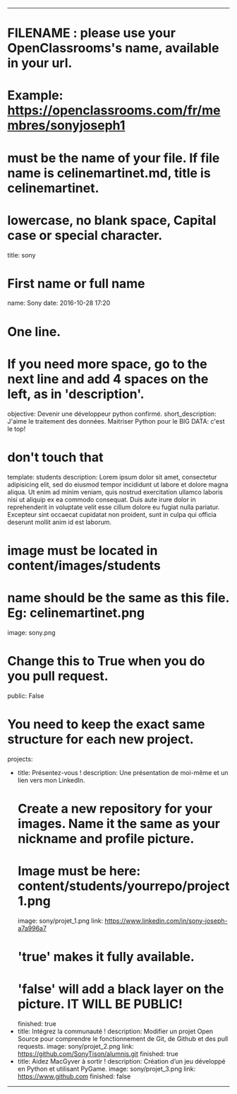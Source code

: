 ﻿---

# FILENAME : please use your OpenClassrooms's name, available in your url.
# Example: https://openclassrooms.com/fr/membres/sonyjoseph1
# must be the name of your file. If file name is celinemartinet.md, title is celinemartinet.
# lowercase, no blank space, Capital case or special character.
title: sony

# First name or full name
name: Sony
date: 2016-10-28 17:20

# One line.
# If you need more space, go to the next line and add 4 spaces on the left, as in 'description'.
objective: Devenir une développeur python confirmé.
short_description: J'aime le traitement des données. Maitriser Python pour le BIG DATA: c'est le top!

# don't touch that
template: students
description:
    Lorem ipsum dolor sit amet, consectetur adipisicing elit, sed do eiusmod
    tempor incididunt ut labore et dolore magna aliqua. Ut enim ad minim veniam,
    quis nostrud exercitation ullamco laboris nisi ut aliquip ex ea commodo
    consequat. Duis aute irure dolor in reprehenderit in voluptate velit esse
    cillum dolore eu fugiat nulla pariatur. Excepteur sint occaecat cupidatat non
    proident, sunt in culpa qui officia deserunt mollit anim id est laborum.

# image must be located in content/images/students
# name should be the same as this file. Eg: celinemartinet.png
image: sony.png

# Change this to True when you do you pull request.
public: False

# You need to keep the exact same structure for each new project.
projects:
  - title: Présentez-vous !
    description: Une présentation de moi-même et un lien vers mon LinkedIn.
    # Create a new repository for your images. Name it the same as your nickname and profile picture.
    # Image must be here: content/students/yourrepo/project1.png
    image: sony/projet_1.png
    link: https://www.linkedin.com/in/sony-joseph-a7a996a7
    # 'true' makes it fully available.
    # 'false' will add a black layer on the picture. IT WILL BE PUBLIC!
    finished: true
  - title: Intégrez la communauté !
    description: Modifier un projet Open Source pour comprendre le fonctionnement de Git, de Github et des pull requests. 
    image: sony/projet_2.png
    link: https://github.com/SonyTison/alumnis.git
    finished: true
  - title: Aidez MacGyver à sortir !
    description: Création d’un jeu développé en Python et utilisant PyGame.
    image: sony/projet_3.png
    link: https://www.github.com
    finished: false
---